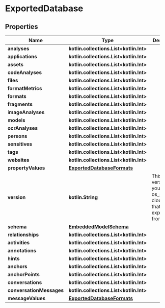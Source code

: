 
# ExportedDatabase

## Properties
Name | Type | Description | Notes
------------ | ------------- | ------------- | -------------
**analyses** | **kotlin.collections.List&lt;kotlin.Int&gt;** |  | 
**applications** | **kotlin.collections.List&lt;kotlin.Int&gt;** |  | 
**assets** | **kotlin.collections.List&lt;kotlin.Int&gt;** |  | 
**codeAnalyses** | **kotlin.collections.List&lt;kotlin.Int&gt;** |  | 
**files** | **kotlin.collections.List&lt;kotlin.Int&gt;** |  | 
**formatMetrics** | **kotlin.collections.List&lt;kotlin.Int&gt;** |  | 
**formats** | **kotlin.collections.List&lt;kotlin.Int&gt;** |  | 
**fragments** | **kotlin.collections.List&lt;kotlin.Int&gt;** |  | 
**imageAnalyses** | **kotlin.collections.List&lt;kotlin.Int&gt;** |  | 
**models** | **kotlin.collections.List&lt;kotlin.Int&gt;** |  | 
**ocrAnalyses** | **kotlin.collections.List&lt;kotlin.Int&gt;** |  | 
**persons** | **kotlin.collections.List&lt;kotlin.Int&gt;** |  | 
**sensitives** | **kotlin.collections.List&lt;kotlin.Int&gt;** |  | 
**tags** | **kotlin.collections.List&lt;kotlin.Int&gt;** |  | 
**websites** | **kotlin.collections.List&lt;kotlin.Int&gt;** |  | 
**propertyValues** | [**ExportedDatabaseFormats**](ExportedDatabaseFormats.md) |  | 
**version** | **kotlin.String** | This is the version of your os_server or cloud_server that we we exporting from. | 
**schema** | [**EmbeddedModelSchema**](EmbeddedModelSchema.md) |  |  [optional]
**relationships** | **kotlin.collections.List&lt;kotlin.Int&gt;** |  |  [optional]
**activities** | **kotlin.collections.List&lt;kotlin.Int&gt;** |  |  [optional]
**annotations** | **kotlin.collections.List&lt;kotlin.Int&gt;** |  |  [optional]
**hints** | **kotlin.collections.List&lt;kotlin.Int&gt;** |  |  [optional]
**anchors** | **kotlin.collections.List&lt;kotlin.Int&gt;** |  |  [optional]
**anchorPoints** | **kotlin.collections.List&lt;kotlin.Int&gt;** |  |  [optional]
**conversations** | **kotlin.collections.List&lt;kotlin.Int&gt;** |  |  [optional]
**conversationMessages** | **kotlin.collections.List&lt;kotlin.Int&gt;** |  |  [optional]
**messageValues** | [**ExportedDatabaseFormats**](ExportedDatabaseFormats.md) |  |  [optional]



